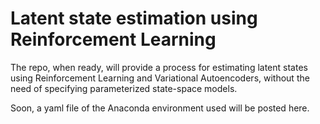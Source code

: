 # Latent state estimation using Reinforcement Learning

The repo, when ready, will provide a process for estimating latent states using Reinforcement Learning and Variational Autoencoders, without the need of specifying parameterized state-space models. 

Soon, a yaml file of the Anaconda environment used will be posted here.
